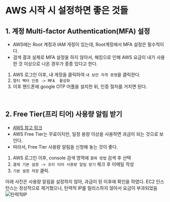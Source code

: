 # AWS 시작 시 설정하면 좋은 것들
## 1. 계정 Multi-factor Authentication(MFA) 설정
* AWS에는 Root 계정과 IAM 게정이 있는데, Root계정에서 MFA 설정은 필수적이다. 
* 검색 결과 실제로 MFA 설정을 하지 않아서, 해킹으로 인해 AWS 요금이 내가 사용한 것 이상으로 나온 경우가 종종 있다고 한다.
1. AWS 로그인 이후, 내 게정을 클릭하여 `내 보안 자격 증명`을 클릭한다.
2. `멀티 팩터 인증 -> MFA  활성화` 
3. 이후 핸드폰에 google OTP 어플을 설치한 뒤, 인증 절차를 거치면 된다.

<br>

## 2. Free Tier(프리 티어) 사용량 알림 받기
* [AWS 참고 링크](https://aws.amazon.com/ko/about-aws/whats-new/2017/12/aws-free-tier-usage-alerts-automatically-notify-you-when-you-are-forecasted-to-exceed-your-aws-service-usage-limits/)
* AWS Free Tier는 무료이지만, 일정 용량 이상을 사용하면 과금이 되는 것으로 보인다. 
* 따라서, Free Tier 사용량 알림을 신청해 놓는 것이 좋다.
1. AWS 로그인 이후, console 검색 영역에 `결제 방법` 검색 후 선택
2. `결제 기본 설정 -> 프리 티어 사용량 알림 받기` 체크 후 이메일 작성   
3. `기본 설정 저장` 클릭.

아래 사진은 사용량 알림을 설정하지 않아, 과금이 된 이후에 확인을 하였다. EC2 인스턴스는 정상적으로 제거했으나, 탄력적 IP를 릴리스하지 않아서 요금이 부과되었음
![탄력적IP](https://user-images.githubusercontent.com/80478750/161408428-7dbb2e10-c20c-463f-a894-0a6adcd76586.PNG)
